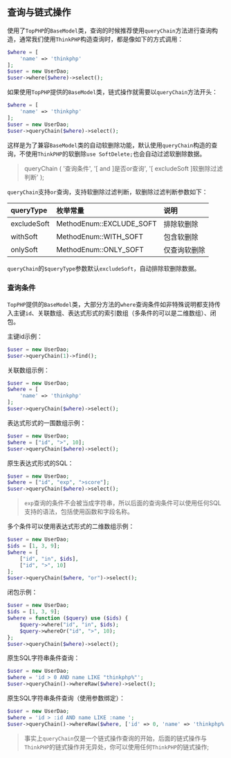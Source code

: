 ## 查询与链式操作

使用了`TopPHP`的`BaseModel`类，查询的时候推荐使用`queryChain`方法进行查询构造，通常我们使用`ThinkPHP`构造查询时，都是像如下的方式调用：

```php
$where = [
    'name' => 'thinkphp'
];
$user = new UserDao;
$user->where($where)->select();
```

如果使用`TopPHP`提供的`BaseModel`类，链式操作就需要以`queryChain`方法开头：

```php
$where = [
    'name' => 'thinkphp'
];
$user = new UserDao;
$user->queryChain($where)->select();
```

这样是为了兼容`BaseModel`类的自动软删除功能，默认使用`queryChain`构造的查询，不使用`ThinkPHP`的软删除`use SoftDelete;`也会自动过滤软删除数据。

> queryChain \( '查询条件', '\[ and \]是否or查询', '\[ excludeSoft \]软删除过滤判断' \);

`queryChain`支持`or`查询，支持软删除过滤判断，软删除过滤判断参数如下：

| queryType | 枚举常量 | 说明 |
| :--- | :--- | :--- |
| excludeSoft | MethodEnum::EXCLUDE\_SOFT | 排除软删除 |
| withSoft | MethodEnum::WITH\_SOFT | 包含软删除 |
| onlySoft | MethodEnum::ONLY\_SOFT | 仅查询软删除 |

`queryChain`的`$queryType`参数默认`excludeSoft`，自动排除软删除数据。

### 查询条件

`TopPHP`提供的`BaseModel`类，大部分方法的`where`查询条件如非特殊说明都支持传入主键`id`、关联数组、表达式形式的索引数组（多条件的可以是二维数组）、闭包。

主键id示例：

```php
$user = new UserDao;
$user->queryChain(1)->find();
```

关联数组示例：

```php
$user = new UserDao;
$where = [
    'name' => 'thinkphp'
];
$user->queryChain($where)->select();
```

表达式形式的一围数组示例：

```php
$user = new UserDao;
$where = ["id", ">", 10];
$user->queryChain($where)->select();
```

原生表达式形式的SQL：

```php
$user = new UserDao;
$where = ["id", "exp", ">score"];
$user->queryChain($where)->select();
```

> `exp`查询的条件不会被当成字符串，所以后面的查询条件可以使用任何SQL支持的语法，包括使用函数和字段名称。

多个条件可以使用表达式形式的二维数组示例：

```php
$user = new UserDao;
$ids = [1, 3, 9];
$where = [
    ["id", "in", $ids],
    ["id", ">", 10]
];
$user->queryChain($where, "or")->select();
```

闭包示例：

```php
$user = new UserDao;
$ids = [1, 3, 9];
$where = function ($query) use ($ids) {
    $query->where("id", "in", $ids);
    $query->whereOr("id", ">", 10);
};
$user->queryChain($where)->select();
```

原生SQL字符串条件查询：

```php
$user = new UserDao;
$where = 'id > 0 AND name LIKE "thinkphp%"';
$user->queryChain()->whereRaw($where)->select();
```

原生SQL字符串条件查询（使用参数绑定）：

```php
$user = new UserDao;
$where = 'id > :id AND name LIKE :name ';
$user->queryChain()->whereRaw($where, ['id' => 0, 'name' => 'thinkphp%'])->select();
```

> 事实上`queryChain`仅是一个链式操作查询的开始，后面的链式操作与`ThinkPHP`的链式操作并无异处，你可以使用任何`ThinkPHP`的链式操作;



